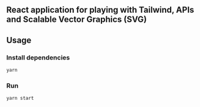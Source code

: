## React application for playing with Tailwind, APIs and Scalable Vector Graphics (SVG)

## Usage

### Install dependencies

```bash
yarn
```

### Run

```bash
yarn start
```
